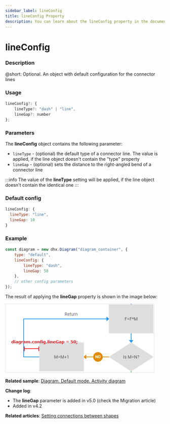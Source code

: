```yaml
---
sidebar_label: lineConfig
title: lineConfig Property
description: You can learn about the lineConfig property in the documentation of the DHTMLX JavaScript Diagram library. Browse developer guides and API reference, try out code examples and live demos, and download a free 30-day evaluation version of DHTMLX Diagram.
---
```


# lineConfig

### Description

@short: Optional. An object with default configuration for the connector lines

### Usage

~~~js
lineConfig?: {
    lineType?: "dash" | "line",
    lineGap?: number
};
~~~

### Parameters

The **lineConfig** object contains the following parameter:

- `lineType` - (optional) the default type of a connector line. The value is applied, if the line object doesn't contain the "type" property
- `lineGap` - (optional) sets the distance to the right-angled bend of a connector line

:::info
The value of the **lineType** setting will be applied, if the line object doesn't contain the identical one
:::

### Default config

~~~js
lineConfig: {
  lineType: "line",
  lineGap: 10
}
~~~

### Example

~~~jsx {2-5}
const diagram = new dhx.Diagram("diagram_container", {
    type: "default",
    lineConfig: {
        lineType: "dash",
        lineGap: 50
    },
    // other config parameters
});
~~~

The result of applying the **lineGap** property is shown in the image below:

![](../../assets/linegap_config.png)

**Related sample**: [Diagram. Default mode. Activity diagram](https://snippet.dhtmlx.com/a9t2z2dt)

**Change log**: 

- The **lineGap** parameter is added in v5.0 (check the Migration article)
- Added in v4.2

**Related articles**: [Setting connections between shapes](../../../lines/#setting-connections-between-shapes)
